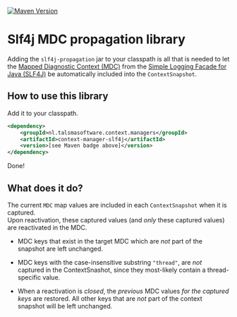 [![Maven Version][maven-img]][maven] 

# Slf4j MDC propagation library

Adding the `slf4j-propagation` jar to your classpath
is all that is needed to let the [Mapped Diagnostic Context (MDC)][mdc] 
from the [Simple Logging Facade for Java (SLF4J)][slf4j] 
be automatically included into the `ContextSnapshot`.

## How to use this library

Add it to your classpath. 
```xml
<dependency>
    <groupId>nl.talsmasoftware.context.managers</groupId>
    <artifactId>context-manager-slf4j</artifactId>
    <version>[see Maven badge above]</version>
</dependency>
```

Done!

## What does it do?

The current `MDC` map values are included in each `ContextSnapshot` when it is captured.  
Upon reactivation, these captured values (and _only_ these captured values) are reactivated in the MDC.
- MDC keys that exist in the target MDC which are _not_ part of the snapshot are left unchanged.
- MDC keys with the case-insensitive substring `"thread"`, are _not_ captured in the ContextSnashot,
  since they most-likely contain a thread-specific value.
- When a reactivation is _closed_, the _previous_ MDC values _for the captured keys_ are restored.
  All other keys that are _not_ part of the context snapshot will be left unchanged.


  [maven-img]: https://img.shields.io/maven-central/v/nl.talsmasoftware.context.managers/context-manager-slf4j
  [maven]: https://search.maven.org/artifact/nl.talsmasoftware.context.managers/context-manager-slf4j

  [slf4j]: https://www.slf4j.org/
  [mdc]: https://www.slf4j.org/api/org/slf4j/MDC.html
